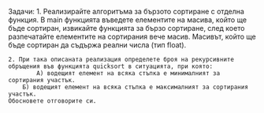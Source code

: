 Задачи:
	1. Реализирайте алгоритъма за бързото сортиране с отделна функция. В main функцията въведете елементите на масива, 
    който ще бъде сортиран, извикайте функцията за бързо сортиране, след което разпечатайте елементите на сортирания
    вече масив. Масивът, който ще бъде сортиран да съдържа реални числа (тип float).

	2. При така описаната реализация определете броя на рекурсивните обръщения във функцията quicksort в ситуацията, при която:
    		А) водещият елемент на всяка стъпка е минималният за сортирания участък.
		Б) водещият елемент на всяка стъпка е максималният за сортирания участък.
    Обосновете отговорите си.
